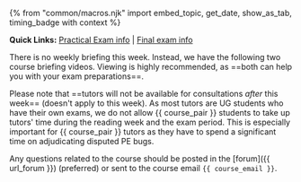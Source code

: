 {% from "common/macros.njk" import embed_topic, get_date, show_as_tab, timing_badge with context %}

<box type="tip" seamless icon=":fas-link:">

**Quick Links:** [Practical Exam info](../../admin/tp-pe.html) | [Final exam info](../../admin/exams.html)
</box>

<panel type="info" header="##### Course Briefing Videos" expanded >

There is no weekly briefing this week. Instead, we have the following two course briefing videos. Viewing is highly recommended, as ==both can help you with your exam preparations==.

<include src="../../admin/courseBriefings.md#course-briefing-w13" />

</panel>
<p/>

<box type="info">

Please note that ==tutors will not be available for consultations _after_ this week== (doesn't apply to this week). As most tutors are UG students who have their own exams, we do not allow {{ course_pair }} students to take up tutors' time during the reading week and the exam period. This is especially important for {{ course_pair }} tutors as they have to spend a significant time on adjudicating disputed PE bugs.

Any questions related to the course should be posted in the [forum]({{ url_forum }}) (preferred) or sent to the course email `{{ course_email }}`.
</box>
<p/>
